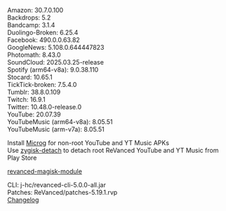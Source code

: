 Amazon: 30.7.0.100  
Backdrops: 5.2  
Bandcamp: 3.1.4  
Duolingo-Broken: 6.25.4  
Facebook: 490.0.0.63.82  
GoogleNews: 5.108.0.644447823  
Photomath: 8.43.0  
SoundCloud: 2025.03.25-release  
Spotify (arm64-v8a): 9.0.38.110  
Stocard: 10.65.1  
TickTick-broken: 7.5.4.0  
Tumblr: 38.8.0.109  
Twitch: 16.9.1  
Twitter: 10.48.0-release.0  
YouTube: 20.07.39  
YouTubeMusic (arm64-v8a): 8.05.51  
YouTubeMusic (arm-v7a): 8.05.51  

Install [Microg](https://github.com/ReVanced/GmsCore/releases) for non-root YouTube and YT Music APKs  
Use [zygisk-detach](https://github.com/j-hc/zygisk-detach) to detach root ReVanced YouTube and YT Music from Play Store  

[revanced-magisk-module](https://github.com/j-hc/revanced-magisk-module)
  
CLI: j-hc/revanced-cli-5.0.0-all.jar  
Patches: ReVanced/patches-5.19.1.rvp  
[Changelog](https://github.com/ReVanced/revanced-patches/releases/tag/v5.19.1)  
